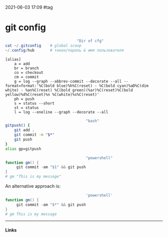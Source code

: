 2021-06-03 17:09
#tag
# git config
```powershell
								"Dir of cfg"
cat ~/.gitconfig	# global scoop
~/.config/hub		# токен/пароль & имя пользователя
```
```git config
[alias]
	a = add
	br = branch
	co = checkout
	cm = commit
	g = log --graph --abbrev-commit --decorate --all --format=format:'%C(bold blue)%h%C(reset) - %C(bold cyan)%aD%C(dim white) - %an%C(reset) %C(bold green)(%ar)%C(reset)%C(bold yellow)%d%C(reset)%n %C(white)%s%C(reset)'
	ph = push
	s = status --short
	st = status
	l = log --oneline --graph --decorate --all

```
```bash
									"bash"
gitpush() {
    git add .
    git commit -m "$*"
    git push
}
alias gp=gitpush
```
```powershell
									"powershell"
function gm() {
     git commit -am "$1" && git push
}
# gm "This is my message"
```
An alternative approach is:
```powershell
									'powershell'
function gm() {
     git commit -am "$*" && git push
}
# gm This is my message
```
_____________
#### Links